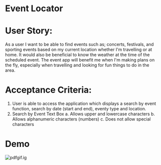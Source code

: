 # Event Locator

# User Story:
As a user I want to be able to find events such as; concerts, festivals, and sporting events based on my current location whether I'm travelling or at home. It would also be beneficial to know the weather at the time of the scheduled event.
The event app will benefit me when I'm making plans on the fly, especially when travelling and looking for fun things to do in the area.

# Acceptance Criteria:
1. User is able to access the application which displays a search by event function, search by date (start and end), eventy type and location.
2. Search by Event Text Box
    a. Allows upper and lowercase characters
    b. Allows alphanumeric characters (numbers)
    c. Does not allow special characters
# Demo
![pdfgif.ig](https://media.giphy.com/media/LqgbTG3mgMvp7z6c5v/giphy.gif)



